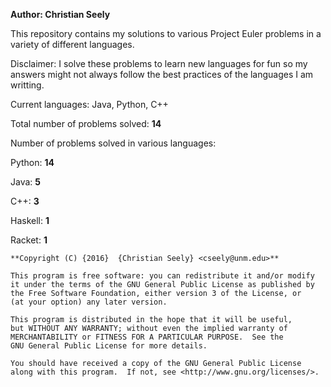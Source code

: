 **Author: Christian Seely**

This repository contains my solutions to various Project Euler problems in a variety of different languages.

Disclaimer: I solve these problems to learn new languages for fun so my answers might not always follow the best practices of the languages I am writting. 

Current languages: Java, Python, C++

Total number of problems solved: **14**

Number of problems solved in various languages: 

Python:    **14**

Java:      **5** 

C++:       **3** 

Haskell:   **1**

Racket:    **1**


    **Copyright (C) {2016}  {Christian Seely} <cseely@unm.edu>**

    This program is free software: you can redistribute it and/or modify
    it under the terms of the GNU General Public License as published by
    the Free Software Foundation, either version 3 of the License, or
    (at your option) any later version.

    This program is distributed in the hope that it will be useful,
    but WITHOUT ANY WARRANTY; without even the implied warranty of
    MERCHANTABILITY or FITNESS FOR A PARTICULAR PURPOSE.  See the
    GNU General Public License for more details.

    You should have received a copy of the GNU General Public License
    along with this program.  If not, see <http://www.gnu.org/licenses/>.


